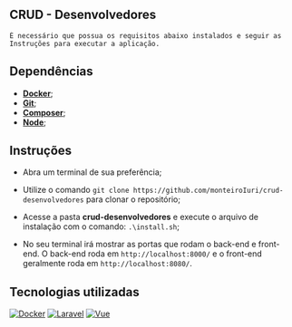 ## **CRUD - Desenvolvedores**
```
É necessário que possua os requisitos abaixo instalados e seguir as Instruções para executar a aplicação.
```
## Dependências

- **[Docker](https://www.docker.com/get-started)**;
- **[Git](https://git-scm.com/download/)**;
- **[Composer](https://getcomposer.org/download/)**;
- **[Node](https://nodejs.org/en/download/)**;

## Instruções

- Abra um terminal de sua preferência;

- Utilize o comando `git clone https://github.com/monteiroIuri/crud-desenvolvedores` para clonar o repositório;

- Acesse a pasta **crud-desenvolvedores** e execute o arquivo de instalação com o comando: `.\install.sh`;

- No seu terminal irá mostrar as portas que rodam o back-end e front-end. O back-end roda em `http://localhost:8000/` e o front-end geralmente roda em `http://localhost:8080/`.

## Tecnologias utilizadas

[![Docker](https://img.shields.io/badge/Docker-2CA5E0?style=for-the-badge&logo=docker&logoColor=white)](https://www.docker.com/get-started)
[![Laravel](https://img.shields.io/badge/Laravel-FF2D20?style=for-the-badge&logo=laravel&logoColor=white)](https://laravel.com/docs/8.x)
[![Vue](https://img.shields.io/badge/Vue.js-35495E?style=for-the-badge&logo=vuedotjs&logoColor=4FC08D)](https://vuejs.org/)
